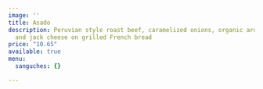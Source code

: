 ```yaml
---
image: ''
title: Asado
description: Peruvian style roast beef, caramelized onions, organic arugula, aioli
  and jack cheese on grilled French bread
price: "10.65"
available: true
menu:
  sanguches: {}

---
```

